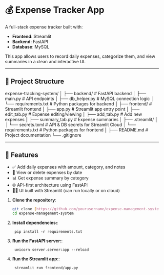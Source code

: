 # 💰 Expense Tracker App

A full-stack expense tracker built with:

- **Frontend**: Streamlit
- **Backend**: FastAPI
- **Database**: MySQL

This app allows users to record daily expenses, categorize them, and view summaries in a clean and interactive UI.

---

## 📂 Project Structure

expense-tracking-system/
│
├── backend/                      # FastAPI backend
│   ├── main.py                   # API endpoints
│   ├── db_helper.py              # MySQL connection logic
│   └── requirements.txt          # Python packages for backend
│
├── frontend/                     # Streamlit frontend
│   ├── app.py                    # Streamlit app entry point
│   ├── edit_tab.py               # Expense editing/viewing
│   ├── add_tab.py                # Add new expenses
│   ├── summary_tab.py            # Expense summaries
│   ├── .streamlit/
│   │   └── secrets.toml          # API & DB secrets for Streamlit Cloud
│   └── requirements.txt          # Python packages for frontend
│
├── README.md                     # Project documentation
└── .gitignore      

---

## 🚀 Features

- ✅ Add daily expenses with amount, category, and notes
- 📅 View or delete expenses by date
- 📊 Get expense summary by category
- 🌐 API-first architecture using FastAPI
- 🧑‍💻 UI built with Streamlit (can run locally or on cloud)


1. **Clone the repository**:
   ```bash
   git clone [https://github.com/yourusername/expense-management-system.git](https://github.com/gauravexp261/Expense-Tracking-system.git)
   cd expense-management-system
   ```

1. **Install dependencies:**:   
   ```commandline
    pip install -r requirements.txt
   ```
1. **Run the FastAPI server:**:   
   ```commandline
    uvicorn server.server:app --reload
   ```
1. **Run the Streamlit app:**:   
   ```commandline
    streamlit run frontend/app.py
   ```
